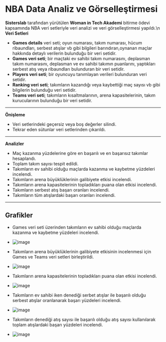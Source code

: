 # NBA Data Analiz ve Görselleştirmesi
**Sisterslab** tarafından yürütülen **Woman in Tech Akademi** bitirme ödevi kapsamında NBA veri setleriyle veri analizi ve veri görselleştirmesi yapıldı.\n 
**Veri Setleri** 
- **Games details** veri seti; oyun numarası, takım numarası, hücum ribaundları, serbest atışlar vb gibi bilgileri barındıran,oynanan maçlar hakkında detaylı verilerin bulunduğu bir veri setidir.
- **Games veri seti**; bir maçtaki ev sahibi takım numarasını, deplasman takım numarasını, deplasman ve ev sahibi takımın puanlarını, yaptıkları serbest atış veya ribaundları bulunduran bir veri setidir.
- **Players veri seti**; bir oyuncuyu tanımlayan verileri bulunduran veri setidir.
- **Ranking veri seti**; takımların kazandığı veya kaybettiği maç sayısı vb gibi bilgilerin bulunduğu veri setidir.
- **Teams veri seti**; takımların kısaltmalarının, arena kapasitelerinin, takım kurucularının bulunduğu bir veri setidir.
---
**Önişleme**
- Veri setlerindeki geçersiz veya boş değerler silindi.
- Tekrar eden sütunlar veri setlerinden çıkarıldı.
---
**Analizler**
- Maç kazanma yüzdelerine göre en başarılı ve en başarısız takımlar hesaplandı.
- Toplam takım sayısı tespit edildi.
- Takımların ev sahibi olduğu maçlarda kazanma ve kaybetme yüzdeleri incelendi.
- Takımların arena büyüklüklerinin galibiyete etkisi incelendi.
- Takımların arena kapasitelerinin topladıkları puana olan etkisi incelendi.
- Takımların serbest atış başarı oranları incelendi.
- Takımların tüm atışlardaki başarı oranları incelendi.
---
**Grafikler**
---
-  Games veri seti üzerinden takımların ev sahibi olduğu maçlarda kazanma ve kaybetme yüzdeleri incelendi.
- ![image](https://user-images.githubusercontent.com/56488562/182035865-4c61ce52-9369-4791-a19c-ead6a7516d43.png)

- Takımların arena büyüklüklerinin galibiyete etkisinin incelenmesi için Games ve Teams veri setleri birleştirildi.
- ![image](https://user-images.githubusercontent.com/56488562/182035917-80d6a1b5-dfaa-4f95-aaef-423ff022aca1.png)

- Takımların arena kapasitelerinin topladıkları puana olan etkisi incelendi.
- ![image](https://user-images.githubusercontent.com/56488562/182035953-d7296575-6df5-4fd4-b35b-836c819cef97.png)

- Takımların ev sahibi iken denediği serbet atışlar ile başarılı olduğu serbest atışlar oranlanarak başarı yüzdeleri incelendi.
- ![image](https://user-images.githubusercontent.com/56488562/182036006-be8bb7bc-f581-4a8c-b493-1d1f56474390.png)

- Takımların denediği atış sayısı ile başarılı olduğu atış sayısı kullanılarak toplam atışlardaki başarı yüzdeleri incelendi.
- ![image](https://user-images.githubusercontent.com/56488562/182036065-a699a8bc-49ef-4933-bba8-1c70558e9f66.png)




